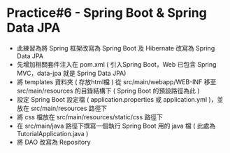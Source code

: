 # Practice#6 - Spring Boot & Spring Data JPA

- 此練習為將 Spring 框架改寫為 Spring Boot 及 Hibernate 改寫為 Spring Data JPA
- 先增加相關套件注入在 pom.xml ( 引入Spring Boot，Web 已包含 Spring MVC，data-jpa 就是 Spring Data JPA)
- 將 templates 資料夾 ( 存放html檔 ) 從 src/main/webapp/WEB-INF 移至 src/main/resources 的目錄結構下 ( Spring Boot 的預設路徑為此 )
- 設定 Spring Boot 設定檔 ( application.properties 或 application.yml )，並放在 src/main/resources 路徑下
- 將 css 檔放在 src/main/resources/static/css 路徑下
- 在 src/main/java 路徑下撰寫一個執行 Spring Boot 用的 java 檔 ( 此處為 TutorialApplication.java ) 
- 將 DAO 改寫為 Repository